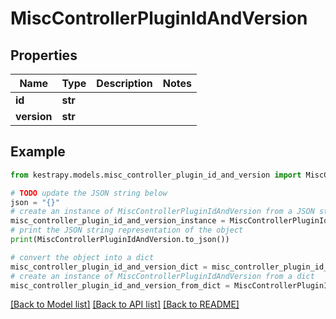 # MiscControllerPluginIdAndVersion


## Properties

Name | Type | Description | Notes
------------ | ------------- | ------------- | -------------
**id** | **str** |  | 
**version** | **str** |  | 

## Example

```python
from kestrapy.models.misc_controller_plugin_id_and_version import MiscControllerPluginIdAndVersion

# TODO update the JSON string below
json = "{}"
# create an instance of MiscControllerPluginIdAndVersion from a JSON string
misc_controller_plugin_id_and_version_instance = MiscControllerPluginIdAndVersion.from_json(json)
# print the JSON string representation of the object
print(MiscControllerPluginIdAndVersion.to_json())

# convert the object into a dict
misc_controller_plugin_id_and_version_dict = misc_controller_plugin_id_and_version_instance.to_dict()
# create an instance of MiscControllerPluginIdAndVersion from a dict
misc_controller_plugin_id_and_version_from_dict = MiscControllerPluginIdAndVersion.from_dict(misc_controller_plugin_id_and_version_dict)
```
[[Back to Model list]](../README.md#documentation-for-models) [[Back to API list]](../README.md#documentation-for-api-endpoints) [[Back to README]](../README.md)


